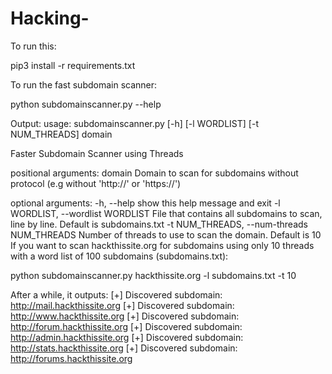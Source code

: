 # Hacking-

To run this:

pip3 install -r requirements.txt

To run the fast subdomain scanner:

python subdomainscanner.py --help

Output:
usage: subdomainscanner.py [-h] [-l WORDLIST] [-t NUM_THREADS] domain

Faster Subdomain Scanner using Threads

positional arguments:
domain                Domain to scan for subdomains without protocol (e.g
                        without 'http://' or 'https://')

optional arguments:
-h, --help            show this help message and exit
-l WORDLIST, --wordlist WORDLIST
                        File that contains all subdomains to scan, line by
                        line. Default is subdomains.txt
-t NUM_THREADS, --num-threads NUM_THREADS
                        Number of threads to use to scan the domain. Default
                        is 10
If you want to scan hackthissite.org for subdomains using only 10 threads with a word list of 100 subdomains (subdomains.txt):

python subdomainscanner.py hackthissite.org -l subdomains.txt -t 10

After a while, it outputs:
[+] Discovered subdomain: http://mail.hackthissite.org
[+] Discovered subdomain: http://www.hackthissite.org
[+] Discovered subdomain: http://forum.hackthissite.org
[+] Discovered subdomain: http://admin.hackthissite.org
[+] Discovered subdomain: http://stats.hackthissite.org
[+] Discovered subdomain: http://forums.hackthissite.org
